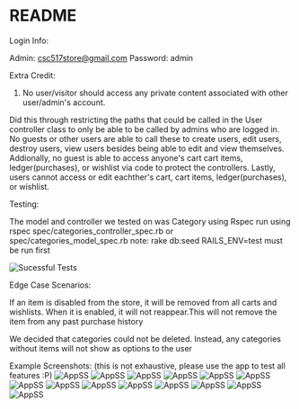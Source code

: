 # README

Login Info:

Admin: csc517store@gmail.com
Password: admin

Extra Credit:

1) No user/visitor should access any private content associated with other user/admin's account.

Did this through restricting the paths that could be called in the User controller class to only be able to be called by admins who are logged in. No guests or other users are able to call these to create users, edit users, destroy users, view users besides being able to edit and view themselves. 
Addionally, no guest is able to access anyone's cart cart items, ledger(purchases), or wishlist via code to protect the controllers.
Lastly, users cannot access or edit eachther's cart, cart items, ledger(purchases), or wishlist.

Testing:

The model and controller we tested on was Category using Rspec
run using rspec spec/categories_controller_spec.rb or spec/categories_model_spec.rb
note: rake db:seed RAILS_ENV=test must be run first

![Sucessful Tests](https://i.imgur.com/kSbIDy2.png)

Edge Case Scenarios:

If an item is disabled from the store, it will be removed from all carts and wishlists. When it is enabled, it will not reappear.This will not remove the item from any past purchase history

We decided that categories could not be deleted. Instead, any categories without items will not show as options to the user

Example Screenshots:
(this is not exhaustive, please use the app to test all features :P)
![AppSS](https://i.imgur.com/X1390qW.png)
![AppSS](https://i.imgur.com/pwNG1ID.png)
![AppSS](https://i.imgur.com/1K7LX8v.png)
![AppSS](https://i.imgur.com/6eplx6m.png)
![AppSS](https://i.imgur.com/UuZoQkl.png)
![AppSS](https://i.imgur.com/ayh090y.png)
![AppSS](https://i.imgur.com/7izLnjd.png)
![AppSS](https://i.imgur.com/Vu9wQH9.png)
![AppSS](https://i.imgur.com/CNGvYWs.png)
![AppSS](https://i.imgur.com/8xs0KCB.png)
![AppSS](https://i.imgur.com/oQBRHIR.png)
![AppSS](https://i.imgur.com/LNdp434.png)
![AppSS](https://i.imgur.com/V1Tz4BN.png)
![AppSS](https://i.imgur.com/1iIwxDx.png)